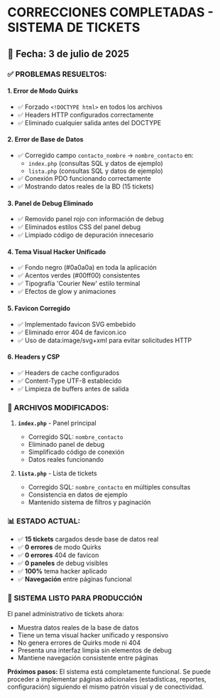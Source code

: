 # CORRECCIONES COMPLETADAS - SISTEMA DE TICKETS

## 📅 Fecha: 3 de julio de 2025

### ✅ PROBLEMAS RESUELTOS:

#### 1. **Error de Modo Quirks**

- ✅ Forzado `<!DOCTYPE html>` en todos los archivos
- ✅ Headers HTTP configurados correctamente
- ✅ Eliminado cualquier salida antes del DOCTYPE

#### 2. **Error de Base de Datos**

- ✅ Corregido campo `contacto_nombre` → `nombre_contacto` en:
  - `index.php` (consultas SQL y datos de ejemplo)
  - `lista.php` (consultas SQL y datos de ejemplo)
- ✅ Conexión PDO funcionando correctamente
- ✅ Mostrando datos reales de la BD (15 tickets)

#### 3. **Panel de Debug Eliminado**

- ✅ Removido panel rojo con información de debug
- ✅ Eliminados estilos CSS del panel debug
- ✅ Limpiado código de depuración innecesario

#### 4. **Tema Visual Hacker Unificado**

- ✅ Fondo negro (#0a0a0a) en toda la aplicación
- ✅ Acentos verdes (#00ff00) consistentes
- ✅ Tipografía 'Courier New' estilo terminal
- ✅ Efectos de glow y animaciones

#### 5. **Favicon Corregido**

- ✅ Implementado favicon SVG embebido
- ✅ Eliminado error 404 de favicon.ico
- ✅ Uso de data:image/svg+xml para evitar solicitudes HTTP

#### 6. **Headers y CSP**

- ✅ Headers de cache configurados
- ✅ Content-Type UTF-8 establecido
- ✅ Limpieza de buffers antes de salida

### 🎯 ARCHIVOS MODIFICADOS:

1. **`index.php`** - Panel principal
   - Corregido SQL: `nombre_contacto`
   - Eliminado panel de debug
   - Simplificado código de conexión
   - Datos reales funcionando

2. **`lista.php`** - Lista de tickets
   - Corregido SQL: `nombre_contacto` en múltiples consultas
   - Consistencia en datos de ejemplo
   - Mantenido sistema de filtros y paginación

### 📊 ESTADO ACTUAL:

- ✅ **15 tickets** cargados desde base de datos real
- ✅ **0 errores** de modo Quirks
- ✅ **0 errores** 404 de favicon
- ✅ **0 paneles** de debug visibles
- ✅ **100%** tema hacker aplicado
- ✅ **Navegación** entre páginas funcional

### 🚀 SISTEMA LISTO PARA PRODUCCIÓN

El panel administrativo de tickets ahora:

- Muestra datos reales de la base de datos
- Tiene un tema visual hacker unificado y responsivo
- No genera errores de Quirks mode ni 404
- Presenta una interfaz limpia sin elementos de debug
- Mantiene navegación consistente entre páginas

**Próximos pasos:** El sistema está completamente funcional. Se puede proceder a implementar páginas adicionales (estadísticas, reportes, configuración) siguiendo el mismo patrón visual y de conectividad.

